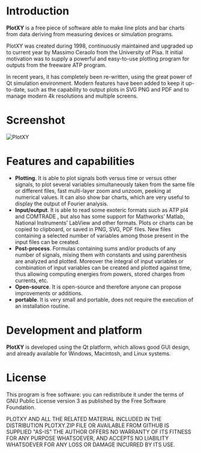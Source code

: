 # Introduction
**PlotXY** is a free piece of software able to make line plots and bar charts from data deriving from measuring devices or simulation programs. 

PlotXY was created during 1998, continuously maintained and upgraded up to current year by Massimo Ceraolo from the University of Pisa.
It initial motivation was to supply a powerful and easy-to-use plotting program for outputs from the freeware ATP program.

In recent years, it has completely been re-written, using the great power of Qt simulation environment. Modern features have been added to keep it up-to-date, such as the capability to output plots in SVG PNG and PDF and to manage modern 4k resolutions and multiple screens.
# Screenshot
![PlotXY](https://github.com/DonCN/PlotXY_OpenSource/assets/4151162/a75c38d1-1f27-4985-9a9c-462df44ac35d)

# Features and capabilities
- **Plotting**. It is able to plot signals both versus time or versus other signals, to plot several variables simultaneously taken from the same file or different files, fast multi-layer zoom and unzoom, peeking at numerical values. It can also show bar charts, which are very useful to display the output of Fourier analysis.
- **Input/output**.  It is able to read some exoteric formats such as ATP pl4 and COMTRADE , but also has some support for Mathworks’ Matlab, National Instruments’ LabView and other formats. Plots or charts can be copied to clipboard, or saved in PNG, SVG, PDF files. New files containing a selected number of variables among those present in the input files can be created.
-  **Post-process**. Formulas containing sums and/or products of any number of signals, mixing them with constants and using parenthesis are analyzed and plotted. Moreover the integral of input variables or combination of input variables can be created and plotted against time, thus allowing computing energies from powers, stored charges from currents, etc. 
- **Open-source**. It is open-source and therefore anyone can propose improvements or additions.
- **portable**. It is very small and portable, does not require the execution of an installation routine.

# Development and platform
**PlotXY** is developed using the Qt platform, which allows good GUI design, and already available for Windows, Macintosh, and Linux systems.

# License
This program is free software: you can redistribute it under the terms of GNU Public License version 3 as published by the Free Software Foundation.

PLOTXY AND ALL THE RELATED MATERIAL INCLUDED IN THE DISTRIBUTION PLOTXY.ZIP FILE OR AVAILABLE FROM GITHUB IS SUPPLIED "AS-IS" THE AUTHOR OFFERS NO WARRANTY OF ITS FITNESS FOR ANY PURPOSE WHATSOEVER, AND ACCEPTS NO LIABILITY WHATSOEVER FOR ANY LOSS OR DAMAGE INCURRED BY ITS USE.
